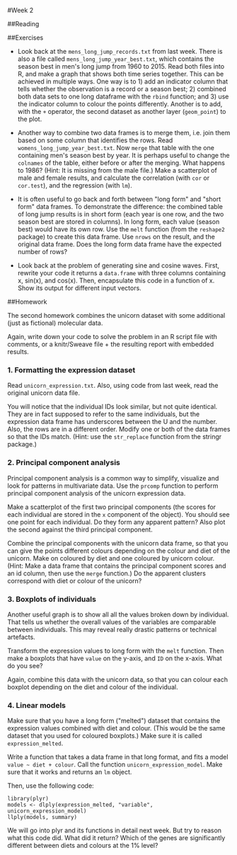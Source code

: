 #Week 2


##Reading



##Exercises

* Look back at the  `mens_long_jump_records.txt` from last week. There is also a file called `mens_long_jump_year_best.txt`, which contains the season best in men's long jump from 1960 to 2015. Read both files into R, and make a graph that shows both time series together. This can be achieved in multiple ways. One way is to 1) add an indicator column that tells whether the observation is a record or a season best; 2) combined both data sets to one long dataframe with the `rbind` function; and 3) use the indicator column to colour the points differently. Another is to add, with the `+` operator, the second dataset as another layer (`geom_point`) to the plot.

* Another way to combine two data frames is to merge them, i.e. join them based on some column that identifies the rows. Read `womens_long_jump_year_best.txt`. Now `merge` that table with the one containing men's season best by year. It is perhaps useful to change the `colnames` of the table, either before or after the merging. What happens to 1986? (Hint: It is missing from the male file.) Make a scatterplot of male and female results, and calculate the correlation (with `cor` or `cor.test`), and the regression (with `lm`).

* It is often useful to go back and forth between "long form" and "short form" data frames. To demonstrate the difference: the combined table of long jump results is in short form (each year is one row, and the two season best are stored in columns). In long form, each value (season best) would have its own row. Use the `melt` function (from the `reshape2` package) to create this data frame. Use `nrows` on the result, and the original data frame. Does the long form data frame have the expected number of rows?

* Look back at the problem of generating sine and cosine waves. First, rewrite your code it returns a `data.frame` with three columns containing x, sin(x), and cos(x). Then, encapsulate this code in a function of x. Show its output for different input vectors.




##Homework

The second homework combines the unicorn dataset with some additional (just as fictional) molecular data.

Again, write down your code to solve the problem in an R script file with comments, or a knitr/Sweave file + the resulting report with embedded results.


### 1. Formatting the expression dataset

Read `unicorn_expression.txt`. Also, using code from last week, read the original unicorn data file.

You will notice that the individual IDs look similar, but not quite identical. They are in fact supposed to refer to the same individuals, but the expression data frame has underscores between the U and the number. Also, the rows are in a different order. Modify one or both of the data frames so that the IDs match. (Hint: use the `str_replace` function from the stringr package.)


### 2. Principal component analysis

Principal component analysis is a common way to simplify, visualize and look for patterns in multivariate data. Use the `prcomp` function to perform principal component analysis of the unicorn expression data.

Make a scatterplot of the first two principal components (the scores for each individual are stored in the `x` component of the object). You should see one point for each individual. Do they form any apparent pattern? Also plot the second against the third principal component.

Combine the principal components with the unicorn data frame, so that you can give the points different colours depending on the colour and diet of the unicorn. Make on coloured by diet and one coloured by unicorn colour. (Hint: Make a data frame that contains the principal component scores and an id column, then use the `merge` function.) Do the apparent clusters correspond with diet or colour of the unicorn?


### 3. Boxplots of individuals

Another useful graph is to show all all the values broken down by individual. That tells us whether the overall values of the variables are comparable between individuals. This may reveal really drastic patterns or technical artefacts.

Transform the expression values to long form with the `melt` function. Then make a boxplots that have `value` on the y-axis, and `ID` on the x-axis. What do you see?

Again, combine this data with the unicorn data, so that you can colour each boxplot depending on the diet and colour of the individual.



### 4. Linear models

Make sure that you have a long form ("melted") dataset that contains the expression values combined with diet and colour. (This would be the same dataset that you used for coloured boxplots.) Make sure it is called `expression_melted`.

Write a function that takes a data frame in that long format, and fits a model `value ~ diet + colour`. Call the function `unicorn_expression_model`. Make sure that it works and returns an `lm` object.

Then, use the following code:

```
library(plyr)
models <- dlply(expression_melted, "variable", unicorn_expression_model)
llply(models, summary)
```

We will go into plyr and its functions in detail next week. But try to reason what this code did. What did it return? Which of the genes are significantly different between diets and colours at the 1% level?